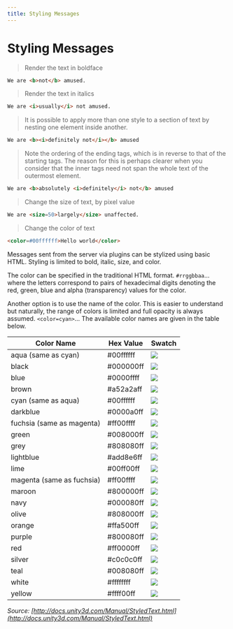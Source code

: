 ```yaml
---
title: Styling Messages
---
```


# Styling Messages

> Render the text in boldface

``` html
We are <b>not</b> amused.
```

> Render the text in italics

``` html
We are <i>usually</i> not amused.
```

> It is possible to apply more than one style to a section of text by nesting one element inside another.

``` html
We are <b><i>definitely not</i></b> amused
```

> Note the ordering of the ending tags, which is in reverse to that of the starting tags. The reason for this is perhaps clearer when you consider that the inner tags need not span the whole text of the outermost element.

``` html
We are <b>absolutely <i>definitely</i> not</b> amused
```

> Change the size of text, by pixel value

``` html
We are <size=50>largely</size> unaffected.
```

> Change the color of text

``` html
<color=#00ffffff>Hello world</color>
```

Messages sent from the server via plugins can be stylized using basic HTML. Styling is limited to bold, italic, size, and color.

The color can be specified in the traditional HTML format. `#rrggbbaa`... where the letters correspond to pairs of hexadecimal digits denoting the red, green, blue and alpha (transparency) values for the color.

Another option is to use the name of the color. This is easier to understand but naturally, the range of colors is limited and full opacity is always assumed. `<color=cyan>`... The available color names are given in the table below.

| Color Name                | Hex Value | Swatch                    |
| --------------------------|-----------|---------------------------|
| aqua (same as cyan)       | #00ffffff | ![](cyan-swatch.png)      |
| black                     | #000000ff | ![](black-swatch.png)     |
| blue                      | #0000ffff | ![](blue-swatch.png)      |
| brown                     | #a52a2aff | ![](brown-swatch.png)     |
| cyan (same as aqua)       | #00ffffff | ![](cyan-swatch.png)      |
| darkblue                  | #0000a0ff | ![](darkblue-swatch.png)  |
| fuchsia (same as magenta) | #ff00ffff | ![](magenta-swatch.png)   |
| green                     | #008000ff | ![](green-swatch.png)     |
| grey                      | #808080ff | ![](grey-swatch.png)      |
| lightblue                 | #add8e6ff | ![](lightblue-swatch.png) |
| lime                      | #00ff00ff | ![](lime-swatch.png)      |
| magenta (same as fuchsia) | #ff00ffff | ![](magenta-swatch.png)   |
| maroon                    | #800000ff | ![](maroon-swatch.png)    |
| navy                      | #000080ff | ![](navy-swatch.png)      |
| olive                     | #808000ff | ![](olive-swatch.png)     |
| orange                    | #ffa500ff | ![](orange-swatch.png)    |
| purple                    | #800080ff | ![](purple-swatch.png)    |
| red                       | #ff0000ff | ![](red-swatch.png)       |
| silver                    | #c0c0c0ff | ![](silver-swatch.png)    |
| teal                      | #008080ff | ![](teal-swatch.png)      |
| white                     | #ffffffff | ![](white-swatch.png)     |
| yellow                    | #ffff00ff | ![](yellow-swatch.png)    |

_Source: [http://docs.unity3d.com/Manual/StyledText.html](http://docs.unity3d.com/Manual/StyledText.html)_
